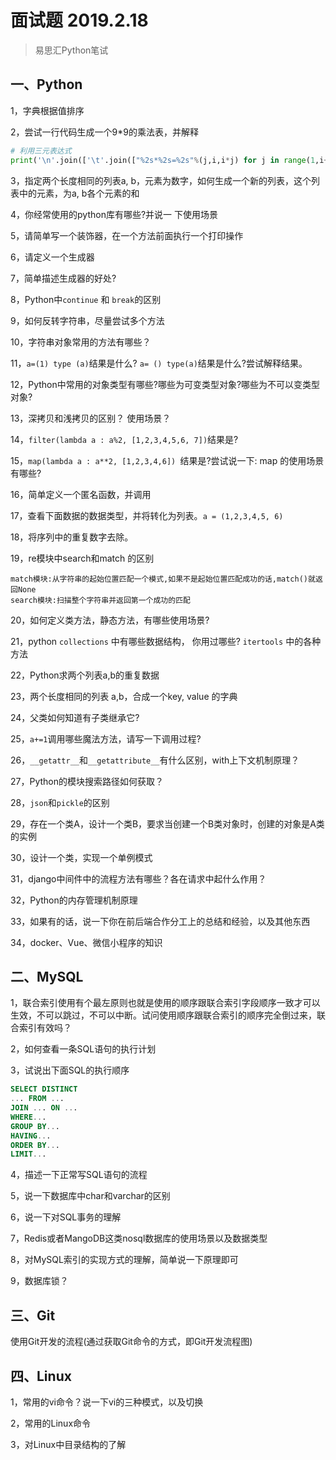 # 面试题 2019.2.18

> 易思汇Python笔试

## 一、Python

1，字典根据值排序

2，尝试一行代码生成一个9*9的乘法表，并解释
```python
# 利用三元表达式
print('\n'.join(['\t'.join(["%2s*%2s=%2s"%(j,i,i*j) for j in range(1,i+1)]) for i in range(1,10)]))
```

3，指定两个长度相同的列表a, b，元素为数字，如何生成一个新的列表，这个列表中的元素，为a, b各个元素的和

4，你经常使用的python库有哪些?并说一 下使用场景

5，请简单写一个装饰器，在一个方法前面执行一个打印操作

6，请定义一个生成器

7，简单描述生成器的好处?

8，Python中`continue` 和 `break`的区别

9，如何反转字符串，尽量尝试多个方法

10，字符串对象常用的方法有哪些？

11，`a=(1) type (a)`结果是什么? `a= () type(a)`结果是什么?尝试解释结果。

12，Python中常用的对象类型有哪些?哪些为可变类型对象?哪些为不可以变类型对象?

13，深拷贝和浅拷贝的区别？ 使用场景？

14，`filter(lambda a : a%2, [1,2,3,4,5,6, 7])`结果是?

15，`map(lambda a : a**2, [1,2,3,4,6]) `结果是?尝试说一下: map 的使用场景有哪些?

16，简单定义一个匿名函数，并调用

17，查看下面数据的数据类型，并将转化为列表。`a = (1,2,3,4,5, 6)`

18，将序列中的重复数字去除。

19，re模块中search和match 的区别
```
match模块:从字符串的起始位置匹配一个模式,如果不是起始位置匹配成功的话,match()就返回None
search模块:扫描整个字符串并返回第一个成功的匹配
```

20，如何定义类方法，静态方法，有哪些使用场景?

21，python `collections` 中有哪些数据结构， 你用过哪些? `itertools` 中的各种方法

22，Python求两个列表a,b的重复数据

23，两个长度相同的列表 a,b，合成一个key, value 的字典

24，父类如何知道有子类继承它?

25，`a+=1`调用哪些魔法方法，请写一下调用过程?

26，`__getattr__`和`__getattribute__`有什么区别，with上下文机制原理？

27，Python的模块搜索路径如何获取？

28，`json`和`pickle`的区别

29，存在一个类A，设计一个类B，要求当创建一个B类对象时，创建的对象是A类的实例

30，设计一个类，实现一个单例模式

31，django中间件中的流程方法有哪些？各在请求中起什么作用？

32，Python的内存管理机制原理

33，如果有的话，说一下你在前后端合作分工上的总结和经验，以及其他东西

34，docker、Vue、微信小程序的知识



## 二、MySQL

1，联合索引使用有个最左原则也就是使用的顺序跟联合索引字段顺序一致才可以生效，不可以跳过，不可以中断。试问使用顺序跟联合索引的顺序完全倒过来，联合索引有效吗？

2，如何查看一条SQL语句的执行计划

3，试说出下面SQL的执行顺序

```sql
SELECT DISTINCT
... FROM ... 
JOIN ... ON ...
WHERE...
GROUP BY...
HAVING...
ORDER BY...
LIMIT...
```

4，描述一下正常写SQL语句的流程

5，说一下数据库中char和varchar的区别

6，说一下对SQL事务的理解

7，Redis或者MangoDB这类nosql数据库的使用场景以及数据类型

8，对MySQL索引的实现方式的理解，简单说一下原理即可

9，数据库锁？



## 三、Git

使用Git开发的流程(通过获取Git命令的方式，即Git开发流程图)



## 四、Linux

1，常用的vi命令？说一下vi的三种模式，以及切换

2，常用的Linux命令

3，对Linux中目录结构的了解